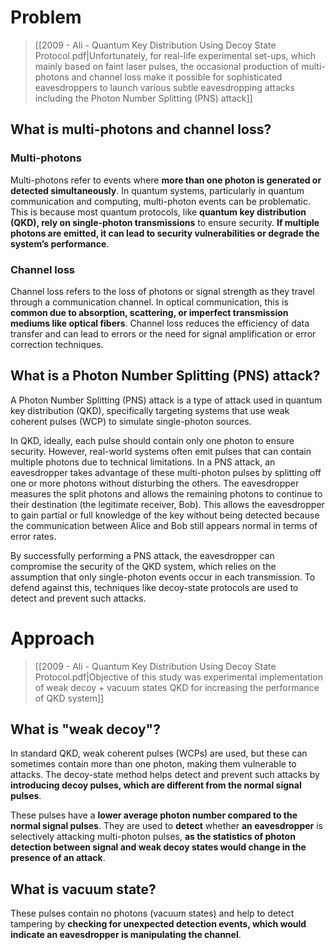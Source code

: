 # Problem
>[[2009 - Ali - Quantum Key Distribution Using Decoy State Protocol.pdf|Unfortunately, for real-life experimental set-ups, which mainly based on faint laser pulses, the occasional production of multi-photons and channel loss make it possible for sophisticated eavesdroppers to launch various subtle eavesdropping attacks including the Photon Number Splitting (PNS) attack]]
## What is multi-photons and channel loss?
### Multi-photons
Multi-photons refer to events where **more than one photon is generated or detected simultaneously**. In quantum systems, particularly in quantum communication and computing, multi-photon events can be problematic. This is because most quantum protocols, like **quantum key distribution (QKD), rely on single-photon transmissions** to ensure security. **If multiple photons are emitted, it can lead to security vulnerabilities or degrade the system’s performance**.
### Channel loss
Channel loss refers to the loss of photons or signal strength as they travel through a communication channel. In optical communication, this is **common due to absorption, scattering, or imperfect transmission mediums like optical fibers**. Channel loss reduces the efficiency of data transfer and can lead to errors or the need for signal amplification or error correction techniques.
## What is a Photon Number Splitting (PNS) attack?
A Photon Number Splitting (PNS) attack is a type of attack used in quantum key distribution (QKD), specifically targeting systems that use weak coherent pulses (WCP) to simulate single-photon sources.

In QKD, ideally, each pulse should contain only one photon to ensure security. However, real-world systems often emit pulses that can contain multiple photons due to technical limitations. In a PNS attack, an eavesdropper takes advantage of these multi-photon pulses by splitting off one or more photons without disturbing the others. The eavesdropper measures the split photons and allows the remaining photons to continue to their destination (the legitimate receiver, Bob). This allows the eavesdropper to gain partial or full knowledge of the key without being detected because the communication between Alice and Bob still appears normal in terms of error rates.

By successfully performing a PNS attack, the eavesdropper can compromise the security of the QKD system, which relies on the assumption that only single-photon events occur in each transmission. To defend against this, techniques like decoy-state protocols are used to detect and prevent such attacks.
# Approach
>[[2009 - Ali - Quantum Key Distribution Using Decoy State Protocol.pdf|Objective of this study was experimental implementation of weak decoy + vacuum states QKD for increasing the performance of QKD system]]
## What is "weak decoy"?
In standard QKD, weak coherent pulses (WCPs) are used, but these can sometimes contain more than one photon, making them vulnerable to attacks. The decoy-state method helps detect and prevent such attacks by **introducing decoy pulses, which are different from the normal signal pulses**.

These pulses have a **lower average photon number compared to the normal signal pulses**. They are used to **detect** whether **an eavesdropper** is selectively attacking multi-photon pulses, **as the statistics of photon detection between signal and weak decoy states would change in the presence of an attack**.
## What is vacuum state?
These pulses contain no photons (vacuum states) and help to detect tampering by **checking for unexpected detection events, which would indicate an eavesdropper is manipulating the channel**.